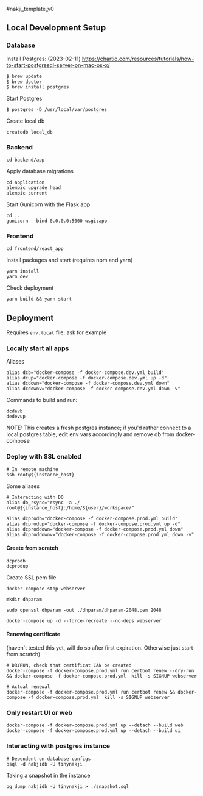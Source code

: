 #nakji_template_v0

## Local Development Setup
### Database

Install Postgres: (2023-02-11) https://chartio.com/resources/tutorials/how-to-start-postgresql-server-on-mac-os-x/

```
$ brew update
$ brew doctor
$ brew install postgres
```

Start Postgres

```
$ postgres -D /usr/local/var/postgres
```

Create local db
```
createdb local_db
```

### Backend
```
cd backend/app
```

Apply database migrations
```
cd application
alembic upgrade head
alembic current
```

Start Gunicorn with the Flask app
```
cd ..
gunicorn --bind 0.0.0.0:5000 wsgi:app
```

### Frontend
```
cd frontend/react_app
```

Install packages and start (requires npm and yarn)
```
yarn install
yarn dev
```

Check deployment
```
yarn build && yarn start
```

## Deployment
Requires `env.local` file; ask for example

### Locally start all apps
Aliases
```
alias dcb="docker-compose -f docker-compose.dev.yml build"
alias dcup="docker-compose -f docker-compose.dev.yml up -d"
alias dcdown="docker-compose -f docker-compose.dev.yml down"
alias dcdownv="docker-compose -f docker-compose.dev.yml down -v"
```
Commands to build and run:
```
dcdevb
dedevup
```

NOTE: This creates a fresh postgres instance; if you'd rather connect to a local postgres table, edit env vars accordingly and remove db from docker-compose

### Deploy with SSL enabled
```
# In remote machine
ssh root@${instance_host}
```

Some aliases
```
# Interacting with DO
alias do_rsync="rsync -a ./ root@${instance_host}:/home/${user}/workspace/"

alias dcprodb="docker-compose -f docker-compose.prod.yml build"
alias dcprodup="docker-compose -f docker-compose.prod.yml up -d"
alias dcproddown="docker-compose -f docker-compose.prod.yml down"
alias dcproddownv="docker-compose -f docker-compose.prod.yml down -v"
```

#### Create from scratch
```
dcprodb
dcprodup
```

Create SSL pem file
```
docker-compose stop webserver

mkdir dhparam

sudo openssl dhparam -out ./dhparam/dhparam-2048.pem 2048

docker-compose up -d --force-recreate --no-deps webserver
```

#### Renewing certificate
(haven't tested this yet, will do so after first expiration. Otherwise just start from scratch)
```
# DRYRUN, check that certificat CAN be created
docker-compose -f docker-compose.prod.yml run certbot renew --dry-run && docker-compose -f docker-compose.prod.yml  kill -s SIGNUP webserver

# Actual renewal
docker-compose -f docker-compose.prod.yml run certbot renew && docker-compose -f docker-compose.prod.yml  kill -s SIGNUP webserver
```

### Only restart UI or web
```
docker-compose -f docker-compose.prod.yml up --detach --build web
docker-compose -f docker-compose.prod.yml up --detach --build ui
```

### Interacting with postgres instance
```
# Dependent on database configs
psql -d nakjidb -U tinynakji
```

Taking a snapshot in the instance
```
pg_dump nakjidb -U tinynakji > ./snapshot.sql
```
